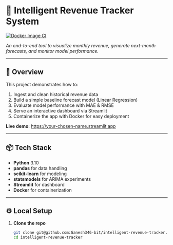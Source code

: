 # 🚀 Intelligent Revenue Tracker System

[![Docker Image CI](https://github.com/Ganesh346-bit/intelligent-revenue-tracker/actions/workflows/docker-image.yml/badge.svg)](https://github.com/Ganesh346-bit/intelligent-revenue-tracker/actions/workflows/docker-image.yml)

_An end-to-end tool to visualize monthly revenue, generate next-month forecasts, and monitor model performance._

---

## 📝 Overview

This project demonstrates how to:  
1. Ingest and clean historical revenue data  
2. Build a simple baseline forecast model (Linear Regression)  
3. Evaluate model performance with MAE & RMSE  
4. Serve an interactive dashboard via Streamlit  
5. Containerize the app with Docker for easy deployment  

**Live demo**: https://your-chosen-name.streamlit.app

---

## 📦 Tech Stack

- **Python** 3.10  
- **pandas** for data handling  
- **scikit-learn** for modeling  
- **statsmodels** for ARIMA experiments  
- **Streamlit** for dashboard  
- **Docker** for containerization  

---

## ⚙️ Local Setup

1. **Clone the repo**  
   ```bash
   git clone git@github.com:Ganesh346-bit/intelligent-revenue-tracker.git
   cd intelligent-revenue-tracker